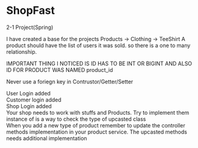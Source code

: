 # ShopFast
2-1 Project(Spring)

I have created a base for the projects
Products -> Clothing -> TeeShirt
A product should have the list of users it was sold. so there is a one to many relationship.

IMPORTANT THING I NOTICED IS ID HAS TO BE INT OR BIGINT
AND ALSO ID FOR PRODUCT WAS NAMED product_id

Never use a foriegn key in Contrustor/Getter/Setter

User Login added \
Customer login added \
Shop Login added \
Your shop needs to work with stuffs and Products. Try to
implement them \
instance of is a way to check the type of upcasted class \
When you add a new type of product remember to update the controller
methods implementation in your product service. The upcasted methods
needs additional implementation